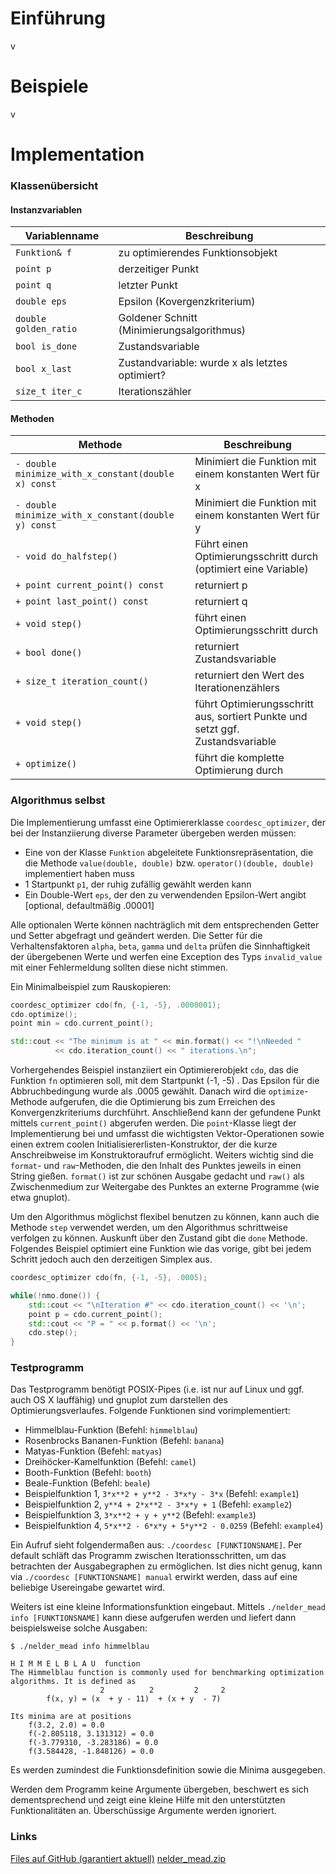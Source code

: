 # Einführung

v

# Beispiele

v

# Implementation

### Klassenübersicht

#### Instanzvariablen

| Variablenname         | Beschreibung                                    |
| --------------------- | ----------------------------------------------- |
| `Funktion& f`         | zu optimierendes Funktionsobjekt                |
| `point p`             | derzeitiger Punkt                               |
| `point q`             | letzter Punkt                                   |
| `double eps`          | Epsilon (Kovergenzkriterium)                    |
| `double golden_ratio` | Goldener Schnitt (Minimierungsalgorithmus)      |
| `bool is_done`        | Zustandsvariable                                |
| `bool x_last`         | Zustandvariable: wurde x als letztes optimiert? |
| `size_t iter_c`       | Iterationszähler                                |

#### Methoden

| Methode                                             | Beschreibung                                                                   |
| --------------------------------------------------- | ------------------------------------------------------------------------------ |
| `- double minimize_with_x_constant(double x) const` | Minimiert die Funktion mit einem konstanten Wert für x                         |
| `- double minimize_with_x_constant(double y) const` | Minimiert die Funktion mit einem konstanten Wert für y                         |
| `- void do_halfstep()`                              | Führt einen Optimierungsschritt durch (optimiert eine Variable)                |
| `+ point current_point() const`                     | returniert p                                                                   |
| `+ point last_point() const`                        | returniert q                                                                   |
| `+ void step()`                                     | führt einen Optimierungsschritt durch                                          |
| `+ bool done()`                                     | returniert Zustandsvariable                                                    |
| `+ size_t iteration_count()`                        | returniert den Wert des Iterationenzählers                                     |
| `+ void step()`                                     | führt Optimierungsschritt aus, sortiert Punkte und setzt ggf. Zustandsvariable |
| `+ optimize()`                                      | führt die komplette Optimierung durch                                          |

### Algorithmus selbst

Die Implementierung umfasst eine Optimiererklasse `coordesc_optimizer`, der bei
der Instanziierung diverse Parameter übergeben werden müssen:

* Eine von der Klasse `Funktion` abgeleitete Funktionsrepräsentation, die die
  Methode `value(double, double)` bzw. `operator()(double, double)` implementiert
  haben muss
* 1 Startpunkt `p1`, der ruhig zufällig gewählt werden kann
* Ein Double-Wert `eps`, der den zu verwendenden Epsilon-Wert angibt [optional,
  defaultmäßig .00001]

Alle optionalen Werte können nachträglich mit dem entsprechenden Getter und
Setter abgefragt und geändert werden. Die Setter für die Verhaltensfaktoren
`alpha`, `beta`, `gamma` und `delta` prüfen die Sinnhaftigkeit der übergebenen
Werte und werfen eine Exception des Typs `invalid_value` mit einer
Fehlermeldung sollten diese nicht stimmen.

Ein Minimalbeispiel zum Rauskopieren:

```c++
coordesc_optimizer cdo(fn, {-1, -5}, .0000001);
cdo.optimize();
point min = cdo.current_point();

std::cout << "The minimum is at " << min.format() << "!\nNeeded "
          << cdo.iteration_count() << " iterations.\n";
```

Vorhergehendes Beispiel instanziiert ein Optimiererobjekt `cdo`, das die
Funktion `fn` optimieren soll, mit dem Startpunkt (-1, -5)
. Das Epsilon für die Abbruchbedingung wurde als .0005 gewählt. Danach wird
die `optimize`-Methode aufgerufen, die die Optimierung bis zum Erreichen des
Konvergenzkriteriums durchführt. Anschließend kann der gefundene Punkt mittels
`current_point()` abgerufen werden. Die `point`-Klasse liegt der
Implementierung bei und umfasst die wichtigsten Vektor-Operationen sowie einen
extrem coolen Initialisiererlisten-Konstruktor, der die kurze Anschreibweise im
Konstruktoraufruf ermöglicht. Weiters wichtig sind die `format`- und
`raw`-Methoden, die den Inhalt des Punktes jeweils in einen String gießen.
`format()` ist zur schönen Ausgabe gedacht und `raw()` als Zwischenmedium zur
Weitergabe des Punktes an externe Programme (wie etwa gnuplot).

Um den Algorithmus möglichst flexibel benutzen zu können, kann auch die Methode
`step` verwendet werden, um den Algorithmus schrittweise verfolgen zu können.
Auskunft über den Zustand gibt die `done` Methode. Folgendes Beispiel optimiert
eine Funktion wie das vorige, gibt bei jedem Schritt jedoch auch den
derzeitigen Simplex aus.

```c++
coordesc_optimizer cdo(fn, {-1, -5}, .0005);

while(!nmo.done()) {
    std::cout << "\nIteration #" << cdo.iteration_count() << '\n';
    point p = cdo.current_point();
    std::cout << "P = " << p.format() << '\n';
    cdo.step();
}
```

### Testprogramm

Das Testprogramm benötigt POSIX-Pipes (i.e. ist nur auf Linux und ggf. auch OS
X lauffähig) und gnuplot zum darstellen des Optimierungsverlaufes. Folgende
Funktionen sind vorimplementiert:

* Himmelblau-Funktion (Befehl: `himmelblau`)
* Rosenbrocks Bananen-Funktion (Befehl: `banana`)
* Matyas-Funktion (Befehl: `matyas`)
* Dreihöcker-Kamelfunktion (Befehl: `camel`)
* Booth-Funktion (Befehl: `booth`)
* Beale-Funktion (Befehl: `beale`)
* Beispielfunktion 1, `3*x**2 + y**2 - 3*x*y - 3*x` (Befehl: `example1`)
* Beispielfunktion 2, `y**4 + 2*x**2 - 3*x*y + 1` (Befehl: `example2`)
* Beispielfunktion 3, `3*x**2 + y + y**2` (Befehl: `example3`)
* Beispielfunktion 4, `5*x**2 - 6*x*y + 5*y**2 - 0.0259` (Befehl: `example4`)

Ein Aufruf sieht folgendermaßen aus: `./coordesc [FUNKTIONSNAME]`. Per
default schläft das Programm zwischen Iterationsschritten, um das betrachten
der Ausgabegraphen zu ermöglichen. Ist dies nicht genug, kann via
`./coordesc [FUNKTIONSNAME] manual` erwirkt werden, dass auf eine beliebige
Usereingabe gewartet wird.

Weiters ist eine kleine Informationsfunktion eingebaut. Mittels `./nelder_mead
info [FUNKTIONSNAME]` kann diese aufgerufen werden und liefert dann
beispielsweise solche Ausgaben:

```
$ ./nelder_mead info himmelblau

H I M M E L B L A U  function
The Himmelblau function is commonly used for benchmarking optimization
algorithms. It is defined as
                    2          2         2     2
        f(x, y) = (x  + y - 11)  + (x + y  - 7)

Its minima are at positions
    f(3.2, 2.0) = 0.0
    f(-2.805118, 3.131312) = 0.0
    f(-3.779310, -3.283186) = 0.0
    f(3.584428, -1.848126) = 0.0
```
Es werden zumindest die Funktionsdefinition sowie die Minima ausgegeben.

Werden dem Programm keine Argumente übergeben, beschwert es sich
dementsprechend und zeigt eine kleine Hilfe mit den unterstützten
Funktionalitäten an. Überschüssige Argumente werden ignoriert.

### Links

[Files auf GitHub (garantiert aktuell)](https://github.com/burnoutberni/univie-ops/tree/master/src/coordesc)
[nelder_mead.zip](https://github.com/burnoutberni/univie-ops/blob/master/src/nelder_mead.zip?raw=true)
